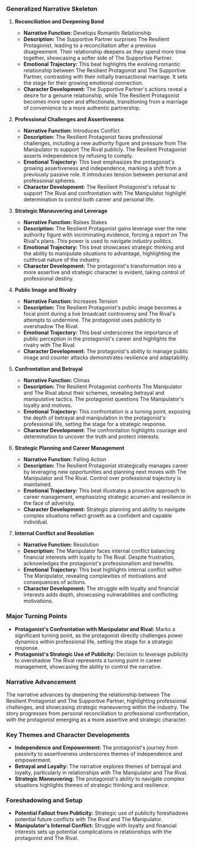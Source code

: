 ### Generalized Narrative Skeleton

1. **Reconciliation and Deepening Bond**
   - **Narrative Function:** Develops Romantic Relationship
   - **Description:** The Supportive Partner surprises The Resilient Protagonist, leading to a reconciliation after a previous disagreement. Their relationship deepens as they spend more time together, showcasing a softer side of The Supportive Partner.
   - **Emotional Trajectory:** This beat highlights the evolving romantic relationship between The Resilient Protagonist and The Supportive Partner, contrasting with their initially transactional marriage. It sets the stage for their growing emotional connection.
   - **Character Development:** The Supportive Partner's actions reveal a desire for a genuine relationship, while The Resilient Protagonist becomes more open and affectionate, transitioning from a marriage of convenience to a more authentic partnership.

2. **Professional Challenges and Assertiveness**
   - **Narrative Function:** Introduces Conflict
   - **Description:** The Resilient Protagonist faces professional challenges, including a new authority figure and pressure from The Manipulator to support The Rival publicly. The Resilient Protagonist asserts independence by refusing to comply.
   - **Emotional Trajectory:** This beat emphasizes the protagonist's growing assertiveness and independence, marking a shift from a previously passive role. It introduces tension between personal and professional spheres.
   - **Character Development:** The Resilient Protagonist's refusal to support The Rival and confrontation with The Manipulator highlight determination to control both career and personal life.

3. **Strategic Maneuvering and Leverage**
   - **Narrative Function:** Raises Stakes
   - **Description:** The Resilient Protagonist gains leverage over the new authority figure with incriminating evidence, forcing a report on The Rival's plans. This power is used to navigate industry politics.
   - **Emotional Trajectory:** This beat showcases strategic thinking and the ability to manipulate situations to advantage, highlighting the cutthroat nature of the industry.
   - **Character Development:** The protagonist's transformation into a more assertive and strategic character is evident, taking control of professional destiny.

4. **Public Image and Rivalry**
   - **Narrative Function:** Increases Tension
   - **Description:** The Resilient Protagonist's public image becomes a focal point during a live broadcast controversy and The Rival's attempts to undermine. The protagonist uses publicity to overshadow The Rival.
   - **Emotional Trajectory:** This beat underscores the importance of public perception in the protagonist's career and highlights the rivalry with The Rival.
   - **Character Development:** The protagonist's ability to manage public image and counter attacks demonstrates resilience and adaptability.

5. **Confrontation and Betrayal**
   - **Narrative Function:** Climax
   - **Description:** The Resilient Protagonist confronts The Manipulator and The Rival about their schemes, revealing betrayal and manipulative tactics. The protagonist questions The Manipulator's loyalty and motives.
   - **Emotional Trajectory:** This confrontation is a turning point, exposing the depth of betrayal and manipulation in the protagonist's professional life, setting the stage for a strategic response.
   - **Character Development:** The confrontation highlights courage and determination to uncover the truth and protect interests.

6. **Strategic Planning and Career Management**
   - **Narrative Function:** Falling Action
   - **Description:** The Resilient Protagonist strategically manages career by leveraging new opportunities and planning next moves with The Manipulator and The Rival. Control over professional trajectory is maintained.
   - **Emotional Trajectory:** This beat illustrates a proactive approach to career management, emphasizing strategic acumen and resilience in the face of adversity.
   - **Character Development:** Strategic planning and ability to navigate complex situations reflect growth as a confident and capable individual.

7. **Internal Conflict and Resolution**
   - **Narrative Function:** Resolution
   - **Description:** The Manipulator faces internal conflict balancing financial interests with loyalty to The Rival. Despite frustration, acknowledges the protagonist's professionalism and benefits.
   - **Emotional Trajectory:** This beat highlights internal conflict within The Manipulator, revealing complexities of motivations and consequences of actions.
   - **Character Development:** The struggle with loyalty and financial interests adds depth, showcasing vulnerabilities and conflicting motivations.

### Major Turning Points

- **Protagonist's Confrontation with Manipulator and Rival:** Marks a significant turning point, as the protagonist directly challenges power dynamics within professional life, setting the stage for a strategic response.
- **Protagonist's Strategic Use of Publicity:** Decision to leverage publicity to overshadow The Rival represents a turning point in career management, showcasing the ability to control the narrative.

### Narrative Advancement

The narrative advances by deepening the relationship between The Resilient Protagonist and The Supportive Partner, highlighting professional challenges, and showcasing strategic maneuvering within the industry. The story progresses from personal reconciliation to professional confrontation, with the protagonist emerging as a more assertive and strategic character.

### Key Themes and Character Developments

- **Independence and Empowerment:** The protagonist's journey from passivity to assertiveness underscores themes of independence and empowerment.
- **Betrayal and Loyalty:** The narrative explores themes of betrayal and loyalty, particularly in relationships with The Manipulator and The Rival.
- **Strategic Maneuvering:** The protagonist's ability to navigate complex situations highlights themes of strategic thinking and resilience.

### Foreshadowing and Setup

- **Potential Fallout from Publicity:** Strategic use of publicity foreshadows potential future conflicts with The Rival and The Manipulator.
- **Manipulator's Internal Conflict:** Struggle with loyalty and financial interests sets up potential complications in relationships with the protagonist and The Rival.